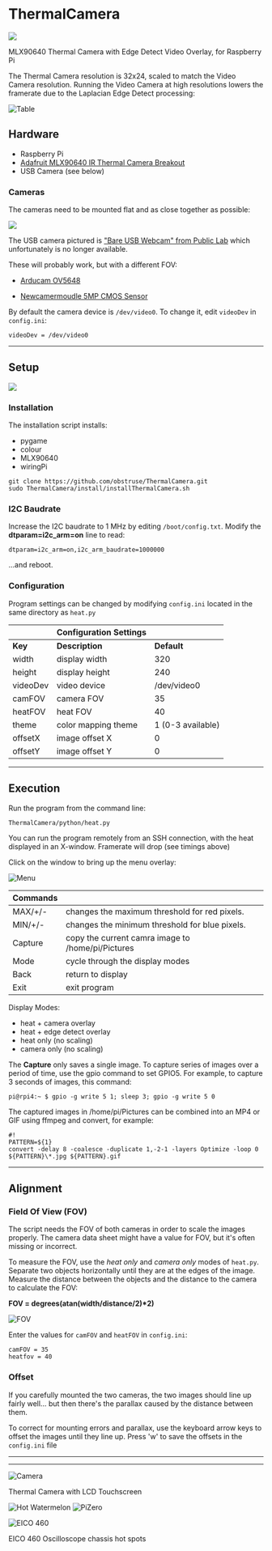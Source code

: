 # ThermalCamera
![](/Images/heat20220617-185005.gif)

MLX90640 Thermal Camera with Edge Detect Video Overlay, for Raspberry Pi

The Thermal Camera resolution is 32x24, scaled to match the Video Camera resolution.  Running the Video Camera at high resolutions lowers the framerate due to the Laplacian Edge Detect processing:

![Table](/Images/table.png)



## Hardware
- Raspberry Pi
- [Adafruit MLX90640 IR Thermal Camera Breakout](https://www.adafruit.com/product/4407)
- USB Camera (see below)



### Cameras

The cameras need to be mounted flat and as close together as possible:

![](Images/IMG_20220620_104815644.jpg)

The USB camera pictured is 
["Bare USB Webcam" from Public Lab](https://publiclab.myshopify.com/collections/bits-bobs/products/webcam-dsk-3-0) which unfortunately is no longer available. 

These will probably work, but with a different FOV:
- [Arducam OV5648](https://www.arducam.com/product/arducam-ov5648-auto-focus-usb-camera-ub0238-6/)

- [Newcamermoudle 5MP CMOS Sensor](https://newcameramodule.com/product/small-size-5mp-cmos-sensor-usb-2-0-camera-module/)

By default the camera device is `/dev/video0`.  To change it, edit `videoDev` in `config.ini`:

```
videoDev = /dev/video0
```
---

## Setup

![](Images/heat20220618-112607.gif)
### Installation

The installation script installs:
- pygame
- colour
- MLX90640
- wiringPi

```
git clone https://github.com/obstruse/ThermalCamera.git
sudo ThermalCamera/install/installThermalCamera.sh
```
### I2C Baudrate

Increase the I2C baudrate to 1 MHz by editing `/boot/config.txt`.
Modify the **dtparam=i2c_arm=on** line to read:

```
dtparam=i2c_arm=on,i2c_arm_baudrate=1000000
```
...and reboot.

### Configuration

Program settings can be changed by modifying `config.ini` located in the same directory as `heat.py`

&nbsp;|Configuration Settings|&nbsp;
-|-|-
**Key**|**Description**|**Default**
width | display width | 320
height | display height | 240
videoDev | video device | /dev/video0
camFOV | camera FOV | 35
heatFOV | heat FOV | 40
theme | color mapping theme | 1 (0-3 available)
offsetX | image offset X | 0
offsetY | image offset Y | 0
---



## Execution

Run the program from the command line:
```
ThermalCamera/python/heat.py
```

You can run the program remotely from an SSH connection, with the heat displayed in an X-window.  Framerate will drop (see timings above)

Click on the window to bring up the menu overlay:

![Menu](Images/heat20220622-132440.jpg)

Commands|&nbsp;
-|-
MAX/+/- | changes the maximum threshold for red pixels. 
MIN/+/- | changes the minimum threshold for blue pixels.
Capture | copy the current camra image to /home/pi/Pictures
Mode    | cycle through the display modes
Back    | return to display
Exit    | exit program


Display Modes:
- heat + camera overlay
- heat + edge detect overlay
- heat only (no scaling)
- camera only (no scaling)

The __Capture__ only saves a single image.  To capture series of images over a period of time, use the gpio command to set GPIO5.  For example, to capture 3 seconds of images, this command:

```
pi@rpi4:~ $ gpio -g write 5 1; sleep 3; gpio -g write 5 0
```
The captured images in /home/pi/Pictures can be combined into an MP4 or GIF using ffmpeg and convert, for example:
```
#!
PATTERN=${1}
convert -delay 8 -coalesce -duplicate 1,-2-1 -layers Optimize -loop 0 ${PATTERN}\*.jpg ${PATTERN}.gif
```
---

## Alignment


### Field Of View (FOV)

The script needs the FOV of both cameras in order to scale the images properly.  The camera data sheet might have a value for FOV, but it's often missing or incorrect.  

To measure the FOV, use the *heat only* and *camera only* modes of `heat.py`.  Separate two objects horizontally until they are at the edges of the image.  Measure the distance between the objects and the distance to the camera to calculate the FOV:

__FOV = degrees(atan(width/distance/2)*2)__

![FOV](Images/align.png)

Enter the values for `camFOV` and `heatFOV` in `config.ini`:

```
camFOV = 35
heatfov = 40
```

### Offset

If you carefully mounted the two cameras, the two images should line up fairly well... but then there's the parallax caused by the distance between them.  

To correct for mounting errors and parallax, use the keyboard arrow keys to offset the images until they line up.  Press 'w' to save the offsets in the `config.ini` file

---
---

![Camera](Images/IMG_0791-3.JPG)

Thermal Camera with LCD Touchscreen

![Hot Watermelon](Images/heat20220616-094600.gif)
![PiZero](Images/heat20220613-2059.gif)

![EICO 460](Images/heat20220621-1835302.gif)

EICO 460 Oscilloscope chassis hot spots